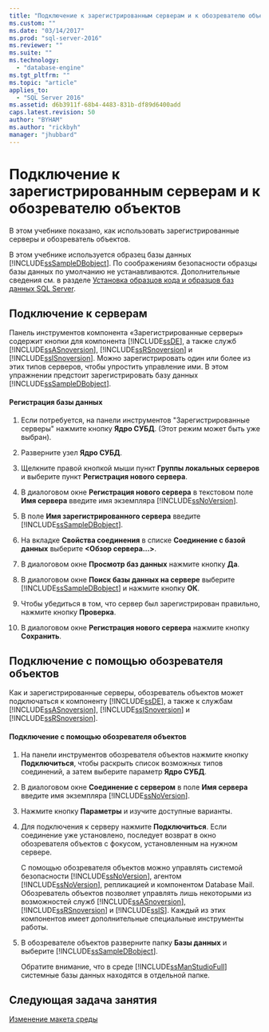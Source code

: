 ```yaml
---
title: "Подключение к зарегистрированным серверам и к обозревателю объектов | Microsoft Docs"
ms.custom: ""
ms.date: "03/14/2017"
ms.prod: "sql-server-2016"
ms.reviewer: ""
ms.suite: ""
ms.technology: 
  - "database-engine"
ms.tgt_pltfrm: ""
ms.topic: "article"
applies_to: 
  - "SQL Server 2016"
ms.assetid: d6b3911f-68b4-4483-831b-df89d6400add
caps.latest.revision: 50
author: "BYHAM"
ms.author: "rickbyh"
manager: "jhubbard"
---
```

# Подключение к зарегистрированным серверам и к обозревателю объектов
В этом учебнике показано, как использовать зарегистрированные серверы и обозреватель объектов.  
  
В этом учебнике используется образец базы данных [!INCLUDE[ssSampleDBobject](../../includes/sssampledbobject-md.md)]. По соображениям безопасности образцы базы данных по умолчанию не устанавливаются. Дополнительные сведения см. в разделе [Установка образцов кода и образцов баз данных SQL Server](http://sqlserversamples.codeplex.com).  
  
## Подключение к серверам  
Панель инструментов компонента «Зарегистрированные серверы» содержит кнопки для компонента [!INCLUDE[ssDE](../../includes/ssde-md.md)], а также служб [!INCLUDE[ssASnoversion](../../includes/ssasnoversion-md.md)], [!INCLUDE[ssRSnoversion](../../includes/ssrsnoversion-md.md)] и [!INCLUDE[ssISnoversion](../../includes/ssisnoversion-md.md)]. Можно зарегистрировать один или более из этих типов серверов, чтобы упростить управление ими. В этом упражнении предстоит зарегистрировать базу данных [!INCLUDE[ssSampleDBobject](../../includes/sssampledbobject-md.md)].  
  
#### Регистрация базы данных  
  
1.  Если потребуется, на панели инструментов "Зарегистрированные серверы" нажмите кнопку **Ядро СУБД**. (Этот режим может быть уже выбран).  
  
2.  Разверните узел **Ядро СУБД**.  
  
3.  Щелкните правой кнопкой мыши пункт **Группы локальных серверов** и выберите пункт **Регистрация нового сервера**.  
  
4.  В диалоговом окне **Регистрация нового сервера** в текстовом поле **Имя сервера** введите имя экземпляра [!INCLUDE[ssNoVersion](../../includes/ssnoversion-md.md)].  
  
5.  В поле **Имя зарегистрированного сервера** введите [!INCLUDE[ssSampleDBobject](../../includes/sssampledbobject-md.md)].  
  
6.  На вкладке **Свойства соединения** в списке **Соединение с базой данных** выберите **\<Обзор сервера...>**.  
  
7.  В диалоговом окне **Просмотр баз данных** нажмите кнопку **Да**.  
  
8.  В диалоговом окне **Поиск базы данных на сервере** выберите [!INCLUDE[ssSampleDBobject](../../includes/sssampledbobject-md.md)] и нажмите кнопку **ОК**.  
  
9. Чтобы убедиться в том, что сервер был зарегистрирован правильно, нажмите кнопку **Проверка**.  
  
10. В диалоговом окне **Регистрация нового сервера** нажмите кнопку **Сохранить**.  
  
## Подключение с помощью обозревателя объектов  
Как и зарегистрированные серверы, обозреватель объектов может подключаться к компоненту [!INCLUDE[ssDE](../../includes/ssde-md.md)], а также к службам [!INCLUDE[ssASnoversion](../../includes/ssasnoversion-md.md)], [!INCLUDE[ssISnoversion](../../includes/ssisnoversion-md.md)] и [!INCLUDE[ssRSnoversion](../../includes/ssrsnoversion-md.md)].  
  
#### Подключение с помощью обозревателя объектов  
  
1.  На панели инструментов обозревателя объектов нажмите кнопку **Подключиться**, чтобы раскрыть список возможных типов соединений, а затем выберите параметр **Ядро СУБД**.  
  
2.  В диалоговом окне **Соединение с сервером** в поле **Имя сервера** введите имя экземпляра [!INCLUDE[ssNoVersion](../../includes/ssnoversion-md.md)].  
  
3.  Нажмите кнопку **Параметры** и изучите доступные варианты.  
  
4.  Для подключения к серверу нажмите **Подключиться**. Если соединение уже установлено, последует возврат в окно обозревателя объектов с фокусом, установленным на нужном сервере.  
  
    С помощью обозревателя объектов можно управлять системой безопасности [!INCLUDE[ssNoVersion](../../includes/ssnoversion-md.md)], агентом [!INCLUDE[ssNoVersion](../../includes/ssnoversion-md.md)], репликацией и компонентом Database Mail. Обозреватель объектов позволяет управлять лишь некоторыми из возможностей служб [!INCLUDE[ssASnoversion](../../includes/ssasnoversion-md.md)], [!INCLUDE[ssRSnoversion](../../includes/ssrsnoversion-md.md)] и [!INCLUDE[ssIS](../../includes/ssis-md.md)]. Каждый из этих компонентов имеет дополнительные специальные инструменты работы.  
  
5.  В обозревателе объектов разверните папку **Базы данных** и выберите [!INCLUDE[ssSampleDBobject](../../includes/sssampledbobject-md.md)].  
  
    Обратите внимание, что в среде [!INCLUDE[ssManStudioFull](../../includes/ssmanstudiofull-md.md)] системные базы данных находятся в отдельной папке.  
  
## Следующая задача занятия  
[Изменение макета среды](../../tools/sql-server-management-studio/change-the-environment-layout.md)  
  
  
  
